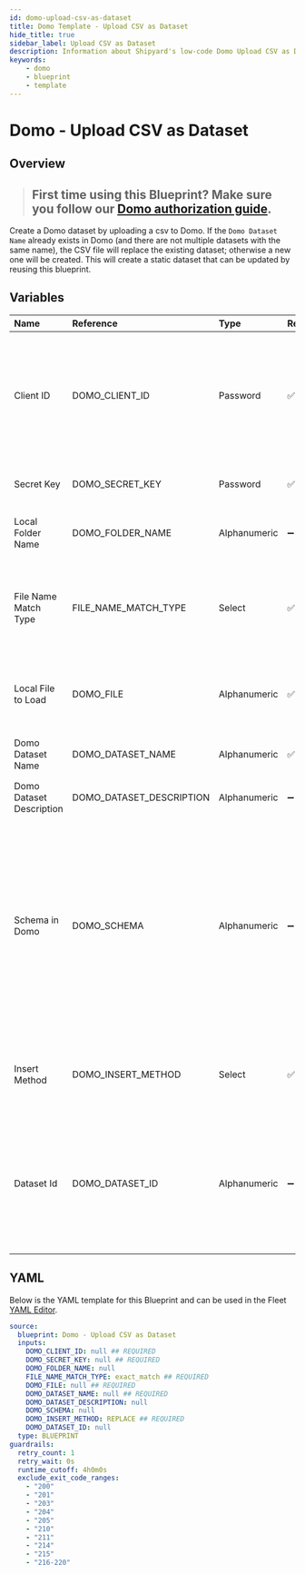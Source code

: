 ```yaml
---
id: domo-upload-csv-as-dataset
title: Domo Template - Upload CSV as Dataset
hide_title: true
sidebar_label: Upload CSV as Dataset
description: Information about Shipyard's low-code Domo Upload CSV as Dataset blueprint. Uploads a CSV as a Dataset in Domo
keywords:
    - domo
    - blueprint
    - template
---
```


# Domo - Upload CSV as Dataset

## Overview

> ## **First time using this Blueprint? Make sure you follow our [Domo authorization guide](https://www.shipyardapp.com/docs/blueprint-library/domo/domo-authorization/)**.

Create a Domo dataset by uploading a csv to Domo. If the `Domo Dataset Name` already exists in Domo (and there are not multiple datasets with the same name), the CSV file will replace the existing dataset; otherwise a new one will be created. This will create a static dataset that can be updated by reusing this blueprint.



## Variables

| Name                     | Reference                | Type         | Required           | Default       | Options                                                                | Description                                                                                                                                                                                                                                           |
|:-------------------------|:-------------------------|:-------------|:-------------------|:--------------|:-----------------------------------------------------------------------|:------------------------------------------------------------------------------------------------------------------------------------------------------------------------------------------------------------------------------------------------------|
| Client ID                | DOMO_CLIENT_ID           | Password     | :white_check_mark: | -             | -                                                                      | Client ID is generated in the Domo Developer Portal. The ID should have the following scope: data, workflow, user, account, dashboard                                                                                                                 |
| Secret Key               | DOMO_SECRET_KEY          | Password     | :white_check_mark: | -             | -                                                                      | The secret attached to the generated Client ID                                                                                                                                                                                                        |
| Local Folder Name        | DOMO_FOLDER_NAME         | Alphanumeric | :heavy_minus_sign: | -             | -                                                                      | The local folder name where the file is contained                                                                                                                                                                                                     |
| File Name Match Type     | FILE_NAME_MATCH_TYPE     | Select       | :white_check_mark: | `exact_match` | Exact Match: `exact_match`<br></br><br></br>Regex Match: `regex_match` | Determines if the text in "File Name" will match to one or multiple files.                                                                                                                                                                            |
| Local File to Load       | DOMO_FILE                | Alphanumeric | :white_check_mark: | -             | -                                                                      | The name of the csv file that you would like to load into Domo                                                                                                                                                                                        |
| Domo Dataset Name        | DOMO_DATASET_NAME        | Alphanumeric | :white_check_mark: | -             | -                                                                      | The name of that the dataset will be given in Domo                                                                                                                                                                                                    |
| Domo Dataset Description | DOMO_DATASET_DESCRIPTION | Alphanumeric | :heavy_minus_sign: | -             | -                                                                      | Optional description of the dataset                                                                                                                                                                                                                   |
| Schema in Domo           | DOMO_SCHEMA              | Alphanumeric | :heavy_minus_sign: | -             | -                                                                      | The Domo data types of the dataset that is to be loaded. This is an optional argument, and is only recommended if the number of columns and types is known beforehand. If left blank, the data types will be inferred by sampling the entire dataset. |
| Insert Method            | DOMO_INSERT_METHOD       | Select       | :white_check_mark: | `REPLACE`     | Replace: `REPLACE`<br></br><br></br>Append: `APPEND`                   | The option to replace the entire data set with new data, or add to the existing rows                                                                                                                                                                  |
| Dataset Id               | DOMO_DATASET_ID          | Alphanumeric | :heavy_minus_sign: | -             | -                                                                      | The ID associated with the desired dataset. This is only necessary if modifying an existing dataset, not creating a new one.                                                                                                                          |


## YAML

Below is the YAML template for this Blueprint and can be used in the Fleet [YAML Editor](../../reference/fleets/yaml-editor.md).

```yaml
source:
  blueprint: Domo - Upload CSV as Dataset
  inputs:
    DOMO_CLIENT_ID: null ## REQUIRED
    DOMO_SECRET_KEY: null ## REQUIRED
    DOMO_FOLDER_NAME: null 
    FILE_NAME_MATCH_TYPE: exact_match ## REQUIRED
    DOMO_FILE: null ## REQUIRED
    DOMO_DATASET_NAME: null ## REQUIRED
    DOMO_DATASET_DESCRIPTION: null 
    DOMO_SCHEMA: null 
    DOMO_INSERT_METHOD: REPLACE ## REQUIRED
    DOMO_DATASET_ID: null 
  type: BLUEPRINT
guardrails:
  retry_count: 1
  retry_wait: 0s
  runtime_cutoff: 4h0m0s
  exclude_exit_code_ranges:
    - "200"
    - "201"
    - "203"
    - "204"
    - "205"
    - "210"
    - "211"
    - "214"
    - "215"
    - "216-220"
```
